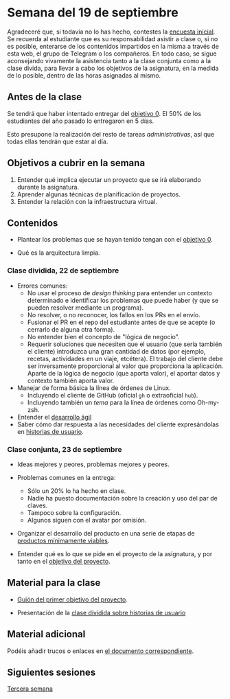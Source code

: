 # Semana del 19 de septiembre

Agradeceré que, si todavía no lo has hecho, contestes la [encuesta
inicial](https://docs.google.com/forms/d/e/1FAIpQLSeO7AvY19pQt6kMXzKSrrc4ELat4b6qR9hA5NqK7GlKPBgwSA/viewform). Se
recuerda al estudiante que es su responsabilidad asistir a clase o, si
no es posible, enterarse de los contenidos impartidos en la misma a
través de esta web, el grupo de Telegram o los compañeros. En todo
caso, se sigue aconsejando vivamente la asistencia tanto a la clase
conjunta como a la clase divida, para llevar a cabo los objetivos de
la asignatura, en la medida de lo posible, dentro de las horas
asignadas al mismo.

## Antes de la clase

Se tendrá que haber intentado entregar del [objetivo
0](http://jj.github.io/IV/documentos/proyecto/0.Repositorio). El 50% de los
estudiantes del año pasado lo entregaron en 5 días.

Esto presupone la realización del resto de tareas *administrativas*, así que
todas ellas tendrán que estar al día.

## Objetivos a cubrir en la semana

1. Entender qué implica ejecutar un proyecto que se irá elaborando
   durante la asignatura.
2. Aprender algunas técnicas de planificación de proyectos.
3. Entender la relación con la infraestructura virtual.

## Contenidos

* Plantear los problemas que se hayan tenido tengan con el [objetivo
  0](http://jj.github.io/IV/documentos/proyecto/0.Repositorio).

* Qué es la arquitectura limpia.

### Clase dividida, 22 de septiembre

* Errores comunes:
  * No usar el proceso de *design thinking* para entender un contexto determinado e identificar los problemas que puede haber (y que se pueden resolver mediante un programa).
  * No resolver, o no reconocer, los fallos en los PRs en el envío.
  * Fusionar el PR en el repo del estudiante antes de que se acepte (o cerrarlo
    de alguna otra forma).
  * No entender bien el concepto de "lógica de negocio".
  * Requerir soluciones que necesiten que el usuario (que sería
    también el cliente) introduzca una gran cantidad de datos (por
    ejemplo, recetas, actividades en un viaje, etcétera). El trabajo
    del cliente debe ser inversamente proporcional al valor que
    proporciona la aplicación. Aparte de la lógica de negocio (que
    aporta valor), el aportar datos y contexto también aporta valor.
* Manejar de forma básica la línea de órdenes de Linux.
  * Incluyendo el cliente de GitHub (oficial `gh` o extraoficial `hub`).
  * Incluyendo también un *tema* para la línea de órdenes como Oh-my-zsh.
* Entender el [desarrollo ágil](https://jj.github.io/IV/preso/agil2.html)
* Saber cómo dar respuesta a las necesidades del cliente expresándolas en
  [historias de usuario](https://jj.github.io/IV/preso/hu.html).

### Clase conjunta, 23 de septiembre

* Ideas mejores y peores, problemas mejores y peores.
* Problemas comunes en la entrega:
  * Sólo un 20% lo ha hecho en clase.
  * Nadie ha puesto documentación sobre la creación y uso del par de claves.
  * Tampoco sobre la configuración.
  * Algunos siguen con el avatar por omisión.

* Organizar el desarrollo del producto en una serie de etapas de [productos
  mínimamente viables](https://jj.github.io/IV/preso/pmv.html).
* Entender qué es lo que se pide en el proyecto de la asignatura, y
  por tanto en el
  [objetivo del
  proyecto](http://jj.github.io/IV/documentos/proyecto/1.Infraestructura).


## Material para la clase

* [Guión del primer objetivo del
  proyecto](http://jj.github.io/IV/documentos/proyecto/1.Infraestructura).

* Presentación de la [clase dividida sobre historias de
  usuario](http://jj.github.io/IV/preso/hu.html)

## Material adicional

Podéis añadir trucos o enlaces en [el documento
correspondiente](https://github.com/JJ/IV/blob/master/documentos/proyecto/1.Infraestructura.recursos.md).

## Siguientes sesiones

[Tercera semana](semana-03.md)

